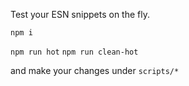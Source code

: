 Test your ESN snippets on the fly.

`npm i`

`npm run hot`
`npm run clean-hot`

and make your changes under `scripts/*`